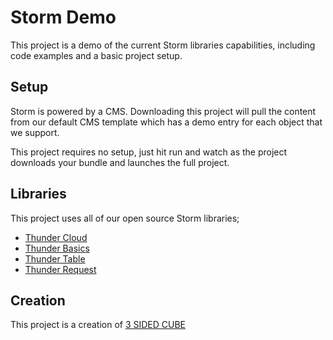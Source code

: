 # Storm Demo
This project is a demo of the current Storm libraries capabilities, including code examples and a basic project setup.

## Setup
Storm is powered by a CMS. Downloading this project will pull the content from our default CMS template which has a demo entry for each object that we support.

This project requires no setup, just hit run and watch as the project downloads your bundle and launches the full project.

## Libraries
This project uses all of our open source Storm libraries;

- [Thunder Cloud](https://github.com/3sidedcube/iOS-ThunderCloud)
- [Thunder Basics](https://github.com/3sidedcube/iOS-ThunderBasics)
- [Thunder Table](https://github.com/3sidedcube/iOS-ThunderRequest)
- [Thunder Request](https://github.com/3sidedcube/iOS-ThunderRequest)

## Creation
This project is a creation of [3 SIDED CUBE](https://3sidedcube.com)

